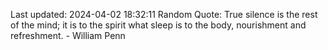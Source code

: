 Last updated: 2024-04-02 18:32:11
Random Quote: True silence is the rest of the mind; it is to the spirit what sleep is to the body, nourishment and refreshment. - William Penn